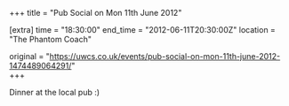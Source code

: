 +++
title = "Pub Social on Mon 11th June 2012"

[extra]
time = "18:30:00"
end_time = "2012-06-11T20:30:00Z"
location = "The Phantom Coach"

original = "https://uwcs.co.uk/events/pub-social-on-mon-11th-june-2012-1474489064291/"    
+++

Dinner at the local pub :)

